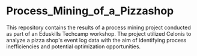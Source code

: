 # Process_Mining_of_a_Pizzashop
This repository contains the results of a process mining project conducted as part of an Eduskills Techcamp workshop. The project utilized Celonis to analyze a pizza shop's event log data with the aim of identifying process inefficiencies and potential optimization opportunities.
